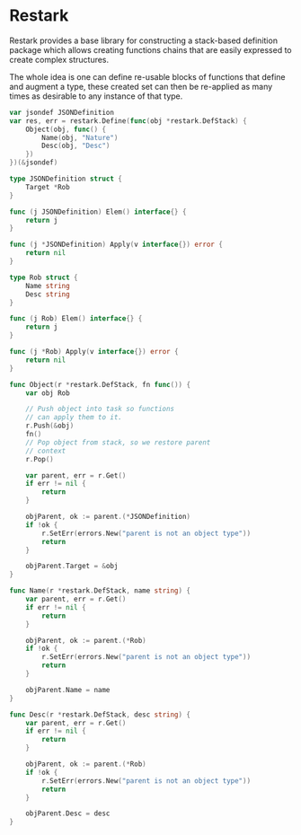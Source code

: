 # Restark
Restark provides a base library for constructing a stack-based definition package which allows creating functions chains
that are easily expressed to create complex structures.

The whole idea is one can define re-usable blocks of functions that define and augment a type, these created set can then be re-applied as many times as desirable to any instance of that type.

```go
var jsondef JSONDefinition
var res, err = restark.Define(func(obj *restark.DefStack) {
    Object(obj, func() {
        Name(obj, "Nature")
        Desc(obj, "Desc")
    })
})(&jsondef)
```

```go
type JSONDefinition struct {
	Target *Rob
}

func (j JSONDefinition) Elem() interface{} {
	return j
}

func (j *JSONDefinition) Apply(v interface{}) error {
	return nil
}

type Rob struct {
	Name string
	Desc string
}

func (j Rob) Elem() interface{} {
	return j
}

func (j *Rob) Apply(v interface{}) error {
	return nil
}

func Object(r *restark.DefStack, fn func()) {
	var obj Rob

	// Push object into task so functions
	// can apply them to it.
	r.Push(&obj)
	fn()
	// Pop object from stack, so we restore parent
	// context
	r.Pop()

	var parent, err = r.Get()
	if err != nil {
		return
	}

	objParent, ok := parent.(*JSONDefinition)
	if !ok {
		r.SetErr(errors.New("parent is not an object type"))
		return
	}

	objParent.Target = &obj
}

func Name(r *restark.DefStack, name string) {
	var parent, err = r.Get()
	if err != nil {
		return
	}

	objParent, ok := parent.(*Rob)
	if !ok {
		r.SetErr(errors.New("parent is not an object type"))
		return
	}

	objParent.Name = name
}

func Desc(r *restark.DefStack, desc string) {
	var parent, err = r.Get()
	if err != nil {
		return
	}

	objParent, ok := parent.(*Rob)
	if !ok {
		r.SetErr(errors.New("parent is not an object type"))
		return
	}

	objParent.Desc = desc
}
```
